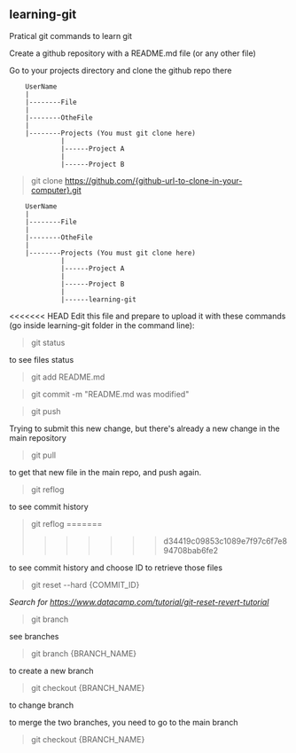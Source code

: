 ## learning-git

Pratical git commands to learn git


Create a github repository with a README.md file (or any other file)

Go to your projects directory and clone the github repo there

        UserName
        |
        |--------File
        |
        |--------OtheFile
        |
        |--------Projects (You must git clone here)
                 |
                 |------Project A
                 |
                 |------Project B
                 
                 

> git clone https://github.com/{github-url-to-clone-in-your-computer}.git


        UserName
        |
        |--------File
        |
        |--------OtheFile
        |
        |--------Projects (You must git clone here)
                 |
                 |------Project A
                 |
                 |------Project B
                 |
                 |------learning-git
                 
                 
<<<<<<< HEAD
Edit this file and prepare to upload it with these commands (go inside learning-git folder in the command line):


> git status

to see files status

> git add README.md

> git commit -m "README.md was modified"

> git push

Trying to submit this new change, but there's already a new change in the main repository

> git pull

to get that new file in the main repo, and push again.

> git reflog

to see commit history

> git reflog
=======
>>>>>>> d34419c09853c1089e7f97c6f7e894708bab6fe2

to see commit history and choose ID to retrieve those files

> git reset --hard {COMMIT_ID}

_Search for https://www.datacamp.com/tutorial/git-reset-revert-tutorial_


> git branch

see branches

> git branch {BRANCH_NAME}

to create a new branch

> git checkout {BRANCH_NAME}

to change branch

to merge the two branches, you need to go to the main branch

> git checkout {BRANCH_NAME}

